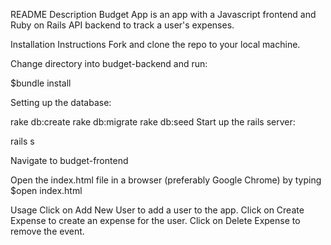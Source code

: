 README
Description
Budget App is an app with a Javascript frontend and Ruby on Rails API backend to track a user's expenses.

Installation Instructions
Fork and clone the repo to your local machine.

Change directory into budget-backend and run:

$bundle install

Setting up the database:

rake db:create
rake db:migrate
rake db:seed
Start up the rails server:

rails s

Navigate to budget-frontend

Open the index.html file in a browser (preferably Google Chrome) by typing
$open index.html

Usage
Click on Add New User to add a user to the app.
Click on Create Expense to create an expense for the user.
Click on Delete Expense to remove the event.
